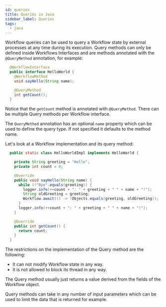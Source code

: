 ```yaml
---
id: queries
title: Queries in Java
sidebar_label: Queries
tags:
  - java
---
```


Workflow queries can be used to query a Workflow state by external processes at any time during its execution.
Query methods can only be defined inside Workflows Interfaces and are methods annotated with the `@QueryMethod` annotation, for example:

```java
  @WorkflowInterface
  public interface HelloWorld {
    @WorkflowMethod
    void sayHello(String name);

    @QueryMethod
    int getCount();
  }
```

Notice that the `getCount` method is annotated with `@QueryMethod`.
There can be multiple Query methods per Workflow interface.

The `QueryMethod` annotation has an optional `name` property which can be used to define the query type.
If not specified it defaults to the method name.

Let's look at a Workflow implementation and its query method:

```java
  public static class HelloWorldImpl implements HelloWorld {

    private String greeting = "Hello";
    private int count = 0;

    @Override
    public void sayHello(String name) {
      while (!"Bye".equals(greeting)) {
        logger.info(++count + ": " + greeting + " " + name + "!");
        String oldGreeting = greeting;
        Workflow.await(() -> !Objects.equals(greeting, oldGreeting));
      }
      logger.info(++count + ": " + greeting + " " + name + "!");
    }

    @Override
    public int getCount() {
      return count;
    }
  }
```

The restrictions on the implementation of the Query method are the following:

- It can not modify Workflow state in any way.
- It is not allowed to block its thread in any way.

The Query method usually just returns a value derived from the fields of the Workflow object.

Query methods can take in any number of input parameters which can be used to limit the data that is returned for example.
